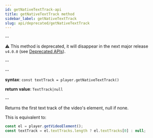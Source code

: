 ```yaml
---
id: getNativeTextTrack-api
title: getNativeTextTrack method
sidebar_label: getNativeTextTrack
slug: api/deprecated/getNativeTextTrack
---
```


--

:warning: This method is deprecated, it will disappear in the next major
release `v4.0.0` (see [Deprecated APIs](./deprecated.md)).

--

--

**syntax**: `const textTrack = player.getNativeTextTrack()`

**return value**: `TextTrack|null`

--

Returns the first text track of the video's element, null if none.

This is equivalent to:

```js
const el = player.getVideoElement();
const textTrack = el.textTracks.length ? el.textTracks[0] : null;
```
